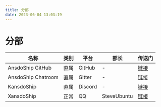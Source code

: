 ```yaml
---
title: 分部
date: 2023-06-04 13:03:19
---
```


# 分部

|名称|类别|平台|部长|传送门|
|---|---|---|---|---|
|AnsdoShip GitHub|直属|GitHub|-|[链接](https://github.com/AnsdoShip)|
|AnsdoShip Chatroom|直属|Gitter|-|[链接](https://gitter.im/AnsdoShip/community)|
|KansdoShip|直属|Discord|-|[链接](https://discord.gg/Np7mP2wFUU)|
|XansdoShip|正常|QQ|SteveUbuntu|[链接](http://qm.qq.com/cgi-bin/qm/qr?_wv=1027&k=XgqfynUDvt_WZxASF6Zrzqap-S476ZUp&authKey=RKGWbL%2FPFCR3bzl3HbNkIGYM78AShC3KTBdvJKTzrGbbj2ljrXIV3I2NJPM9T3nS&noverify=0&group_code=884243340)|
